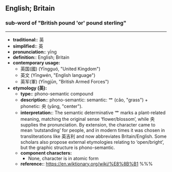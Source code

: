 ## English; Britain
### sub-word of "British pound 'or' pound sterling"
---
- **traditional:**: 英
- **simplified:**: 英
- **pronunciation:**: yīng
- **definition:**: English; Britain
- **contemporary usage:**
  - 英国(國) (Yīngguó, "United Kingdom")
  - 英文 (Yīngwén, "English language")
  - 英军(軍) (Yīngjūn, "British Armed Forces")
- **etymology (英):**
  - **type:**: phono-semantic compound
  - **description:**: phono-semantic: semantic: 艹 (cǎo, "grass") + phonetic: 央 (yāng, "center").
  - **interpretation:**: The semantic determinative 艹 marks a plant-related meaning, matching the original sense ‘flower/blossom’, while 央 supplies the pronunciation. By extension, the character came to mean ‘outstanding’ for people, and in modern times it was chosen in transliterations like 英吉利 and now abbreviates Britain/English. Some scholars also propose external etymologies relating to ‘open/bright’, but the graphic structure is phono-semantic.
  - **component characters:**
    - None, character is in atomic form
  - **reference:**: https://en.wiktionary.org/wiki/%E8%8B%B1
%%%
